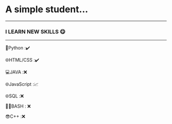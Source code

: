 # A simple student...  
---
### I LEARN NEW SKILLS 😋
---
🐍Python :✔️

🌐HTML/CSS :✔️

💻JAVA :❌ 

🌐JavaScript :📈

🌐SQL :❌

👨‍💻BASH : ❌

😎C++ :❌
